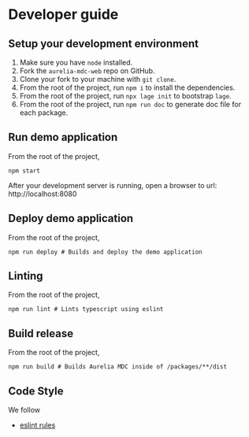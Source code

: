 # Developer guide

## <a name="setup"></a> Setup your development environment

1. Make sure you have `node` installed.
2. Fork the `aurelia-mdc-web` repo on GitHub.
3. Clone your fork to your machine with `git clone`.
4. From the root of the project, run `npm i` to install the dependencies.
5. From the root of the project, run `npx lage init` to bootstrap `lage`.
6. From the root of the project, run `npm run doc` to generate doc file for each package.

## <a name="demo-server"></a> Run demo application
From the root of the project,
```
npm start
```
After your development server is running, open a browser to url: http://localhost:8080

## <a name="deploy"></a> Deploy demo application
From the root of the project,
```
npm run deploy # Builds and deploy the demo application
```

## <a name="lint"></a> Linting
From the root of the project,
```
npm run lint # Lints typescript using eslint
```

## <a name="build"></a> Build release
From the root of the project,
```
npm run build # Builds Aurelia MDC inside of /packages/**/dist
```

## <a name="code-style"></a> Code Style
We follow
* [eslint rules](https://github.com/aurelia-ui-toolkits/aurelia-mdc-web/blob/master/.eslintrc.js)
